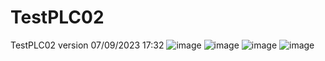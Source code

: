 # TestPLC02
 TestPLC02 version 07/09/2023 17:32
![image](https://github.com/DavidTh30/TestPLC02/assets/6564727/9e81a3c0-0cdf-414b-b5d0-2a59ddb238a7)
![image](https://github.com/DavidTh30/TestPLC02/assets/6564727/1f8dd5dd-166a-4413-8546-721128942e8d)
![image](https://github.com/DavidTh30/TestPLC02/assets/6564727/57e70b11-619b-489e-b75f-aa5296bb7eb6)
![image](https://github.com/DavidTh30/TestPLC02/assets/6564727/6d4fa5a0-ff47-45f6-8fee-2d00cfc2469a)
